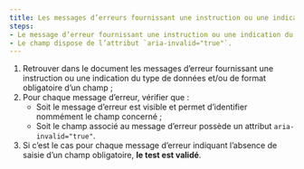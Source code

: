 ```yaml
---
title: Les messages d’erreurs fournissant une instruction ou une indication du type de données et/ou de format obligatoire des champs vérifient-ils une de ces conditions ?
steps:
- Le message d’erreur fournissant une instruction ou une indication du type de données et/ou de format obligatoires est visible et identifie le champ concerné ;
- Le champ dispose de l’attribut `aria-invalid="true"`.
---
```


1. Retrouver dans le document les messages d’erreur fournissant une instruction ou une indication du type de données et/ou de format obligatoire d’un champ ;
2. Pour chaque message d’erreur, vérifier que :
      * Soit le message d’erreur est visible et permet d’identifier nommément le champ concerné ;
      * Soit le champ associé au message d’erreur possède un attribut `aria-invalid="true"`.
3. Si c’est le cas pour chaque message d’erreur indiquant l’absence de saisie d’un champ obligatoire, **le test est validé**.
